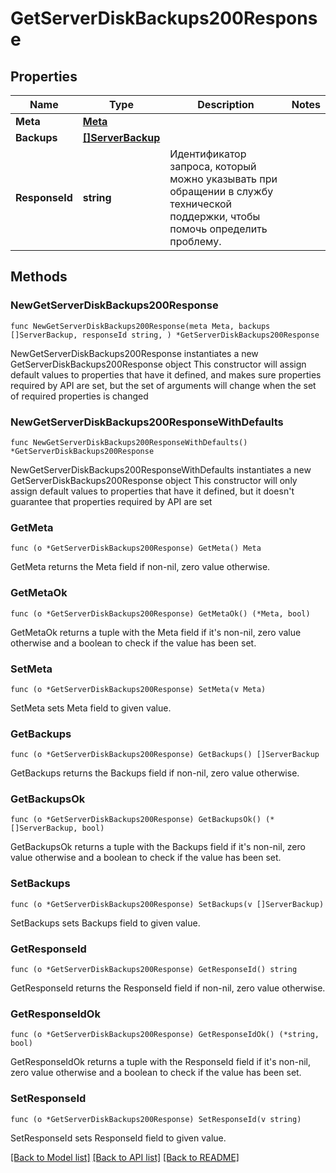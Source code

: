 # GetServerDiskBackups200Response

## Properties

Name | Type | Description | Notes
------------ | ------------- | ------------- | -------------
**Meta** | [**Meta**](Meta.md) |  | 
**Backups** | [**[]ServerBackup**](ServerBackup.md) |  | 
**ResponseId** | **string** | Идентификатор запроса, который можно указывать при обращении в службу технической поддержки, чтобы помочь определить проблему. | 

## Methods

### NewGetServerDiskBackups200Response

`func NewGetServerDiskBackups200Response(meta Meta, backups []ServerBackup, responseId string, ) *GetServerDiskBackups200Response`

NewGetServerDiskBackups200Response instantiates a new GetServerDiskBackups200Response object
This constructor will assign default values to properties that have it defined,
and makes sure properties required by API are set, but the set of arguments
will change when the set of required properties is changed

### NewGetServerDiskBackups200ResponseWithDefaults

`func NewGetServerDiskBackups200ResponseWithDefaults() *GetServerDiskBackups200Response`

NewGetServerDiskBackups200ResponseWithDefaults instantiates a new GetServerDiskBackups200Response object
This constructor will only assign default values to properties that have it defined,
but it doesn't guarantee that properties required by API are set

### GetMeta

`func (o *GetServerDiskBackups200Response) GetMeta() Meta`

GetMeta returns the Meta field if non-nil, zero value otherwise.

### GetMetaOk

`func (o *GetServerDiskBackups200Response) GetMetaOk() (*Meta, bool)`

GetMetaOk returns a tuple with the Meta field if it's non-nil, zero value otherwise
and a boolean to check if the value has been set.

### SetMeta

`func (o *GetServerDiskBackups200Response) SetMeta(v Meta)`

SetMeta sets Meta field to given value.


### GetBackups

`func (o *GetServerDiskBackups200Response) GetBackups() []ServerBackup`

GetBackups returns the Backups field if non-nil, zero value otherwise.

### GetBackupsOk

`func (o *GetServerDiskBackups200Response) GetBackupsOk() (*[]ServerBackup, bool)`

GetBackupsOk returns a tuple with the Backups field if it's non-nil, zero value otherwise
and a boolean to check if the value has been set.

### SetBackups

`func (o *GetServerDiskBackups200Response) SetBackups(v []ServerBackup)`

SetBackups sets Backups field to given value.


### GetResponseId

`func (o *GetServerDiskBackups200Response) GetResponseId() string`

GetResponseId returns the ResponseId field if non-nil, zero value otherwise.

### GetResponseIdOk

`func (o *GetServerDiskBackups200Response) GetResponseIdOk() (*string, bool)`

GetResponseIdOk returns a tuple with the ResponseId field if it's non-nil, zero value otherwise
and a boolean to check if the value has been set.

### SetResponseId

`func (o *GetServerDiskBackups200Response) SetResponseId(v string)`

SetResponseId sets ResponseId field to given value.



[[Back to Model list]](../README.md#documentation-for-models) [[Back to API list]](../README.md#documentation-for-api-endpoints) [[Back to README]](../README.md)



